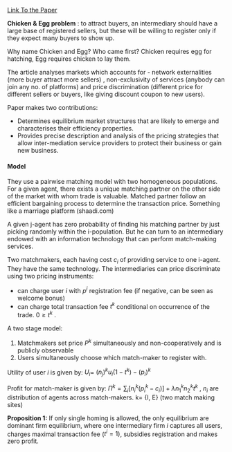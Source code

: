 [Link To the Paper](https://doi.org/10.2307/1593720)

**Chicken & Egg problem** : to attract buyers, an intermediary should have a large
base of registered sellers, but these will be willing to register only if they expect many buyers to
show up.

Why name Chicken and Egg? Who came first? Chicken requires egg for hatching, Egg requires chicken to lay them.

The article analyses markets which accounts for - network externalities (more buyer attract more sellers) , non-exclusivity of services (anybody can join any no. of platforms) and price discrimination (different price for different sellers or buyers, like giving discount coupon to new users).

Paper makes two contributions: 
- Determines equilibrium market structures that are likely to emerge and characterises their efficiency properties. 
- Provides precise description and analysis of the pricing strategies that allow inter-mediation service providers to protect their business or gain new business. 

#### Model

They use a pairwise matching model with two homogeneous populations. For a given agent, there exists a unique matching partner on the other side of the market with whom trade is valuable. Matched partner follow an efficient bargaining process to determine the transaction price.  Something like a marriage platform (shaadi.com) 

A given j-agent has zero probability of finding his matching partner by just picking randomly within the i-population. But he can turn to an intermediary endowed with an information technology that can perform match-making services. 

Two matchmakers, each having cost $c_i$ of providing service to one i-agent. They have the same technology. The intermediaries can price discriminate using two pricing instruments:

- can charge user *i* with $p^i$ registration fee (if negative, can be seen as welcome bonus)
- can charge total transaction fee $t^k$ conditional on occurrence of the trade. $0 \geq t^k$ .

A two stage model: 
1. Matchmakers set price $P^k$ simultaneously and non-cooperatively and is publicly observable
2. Users simultaneously choose which match-maker to register with.  

Utility of user *i* is given by: $U_i$= $(n_j)^k u_i (1-t^k) - (p_i)^k$ 

Profit for match-maker is given by:  $\Pi^k = \sum_i \left[ n_i^k (p_i^k - c_i) \right] + \lambda n_1^k n_2^k t^k$ , $n_i$ are distribution of agents across match-makers. k= {I, E} (two match making sites)

**Proposition 1:** If only single homing is allowed, the only equilibrium are dominant firm equilibrium, where one intermediary firm *i* captures all users, charges maximal transaction fee ($t^i=1$), subsidies registration and makes zero profit. 